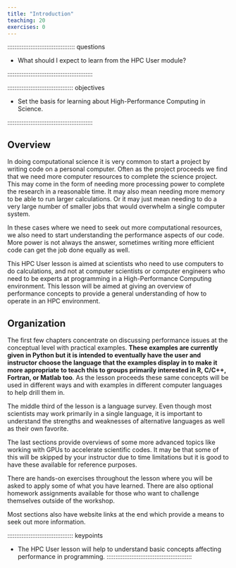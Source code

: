 ```yaml
---
title: "Introduction"
teaching: 20
exercises: 0
---
```


:::::::::::::::::::::::::::::::::::::: questions

- What should I expect to learn from the HPC User module?

::::::::::::::::::::::::::::::::::::::::::::::::

::::::::::::::::::::::::::::::::::::: objectives

- Set the basis for learning about High-Performance Computing in Science.

::::::::::::::::::::::::::::::::::::::::::::::::


## Overview

In doing computational science it is very common to start a project by
writing code on a personal computer.
Often as the project proceeds we find that we need more computer resources
to complete the science project.
This may come in the form of needing more processing power 
to complete the research in a reasonable time.
It may also mean needing more memory to be able to run larger calculations.
Or it may just mean needing to do a very large number of smaller jobs
that would overwhelm a single computer system.

In these cases where we need to seek out more computational resources,
we also need to start understanding the performance aspects of our code.
More power is not always the answer, sometimes writing more efficient
code can get the job done equally as well.

This HPC User lesson is aimed at scientists who need to use computers
to do calculations, and not at computer scientists or computer engineers
who need to be experts at programming in a High-Performance Computing
environment.
This lesson will be aimed at giving an overview of performance concepts
to provide a general understanding of how to operate in an HPC environment.

## Organization

The first few chapters concentrate on discussing performance issues
at the conceptual level with practical examples.
**These examples are currently given in Python but it is intended to
eventually have the user and instructor choose the language that the examples display
in to make it more appropriate to teach this to groups primarily 
interested in R, C/C++, Fortran, or Matlab too**.
As the lesson proceeds these same concepts will be used in different
ways and with examples in different computer languages to help drill them in.

The middle third of the lesson is a language survey.
Even though most scientists may work primarily in a single language,
it is important to understand the strengths and
weaknesses of alternative languages as well as their own favorite.

The last sections provide overviews of some more advanced topics
like working with GPUs to accelerate scientific codes.
It may be that some of this will be skipped by your instructor
due to time limitations but it is good to have these available
for reference purposes.

There are hands-on exercises throughout the lesson where you will
be asked to apply some of what you have learned.
There are also optional homework assignments available for those
who want to challenge themselves outside of the workshop.

Most sections also have website links at the end which provide
a means to seek out more information.

::::::::::::::::::::::::::::::::::::: keypoints
- The HPC User lesson will help to understand basic concepts affecting 
performance in programming.
::::::::::::::::::::::::::::::::::::::::::::::::


